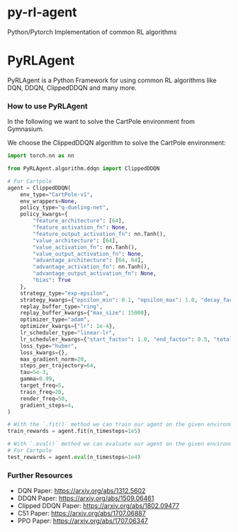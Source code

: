 # py-rl-agent
Python/Pytorch Implementation of common RL algorithms

# PyRLAgent
PyRLAgent is a Python Framework for using common RL algorithms like DQN, DDQN, ClippedDDQN and many more.

### How to use PyRLAgent
In the following we want to solve the CartPole environment from Gymnasium.

We choose the ClippedDDQN algorithm to solve the CartPole environment:

```python
import torch.nn as nn

from PyRLAgent.algorithm.ddqn import ClippedDDQN

# For Cartpole
agent = ClippedDDQN(
    env_type="CartPole-v1",
    env_wrappers=None,
    policy_type="q-dueling-net",
    policy_kwargs={
        "feature_architecture": [64],
        "feature_activation_fn": None,
        "feature_output_activation_fn": nn.Tanh(),
        "value_architecture": [64],
        "value_activation_fn": nn.Tanh(),
        "value_output_activation_fn": None,
        "advantage_architecture": [64, 64],
        "advantage_activation_fn": nn.Tanh(),
        "advantage_output_activation_fn": None,
        "bias": True
    },
    strategy_type="exp-epsilon",
    strategy_kwargs={"epsilon_min": 0.1, "epsilon_max": 1.0, "decay_factor": 0.95},
    replay_buffer_type="ring",
    replay_buffer_kwargs={"max_size": 15000},
    optimizer_type="adam",
    optimizer_kwargs={"lr": 1e-4},
    lr_scheduler_type="linear-lr",
    lr_scheduler_kwargs={"start_factor": 1.0, "end_factor": 0.5, "total_iters": 100000},
    loss_type="huber",
    loss_kwargs={},
    max_gradient_norm=20,
    steps_per_trajectory=64,
    tau=5e-3,
    gamma=0.99,
    target_freq=5,
    train_freq=20,
    render_freq=50,
    gradient_steps=4,
)

# With the `.fit()` method we can train our agent on the given environment:
train_rewards = agent.fit(n_timesteps=1e5)

# With `.eval()` method we can evaluate our agent on the given environment:
# For Cartpole
test_rewards = agent.eval(n_timesteps=1e4)
```

### Further Resources
- DQN Paper: https://arxiv.org/abs/1312.5602
- DDQN Paper: https://arxiv.org/abs/1509.06461
- Clipped DDQN Paper: https://arxiv.org/abs/1802.09477
- C51 Paper: https://arxiv.org/abs/1707.06887
- PPO Paper: https://arxiv.org/abs/1707.06347
